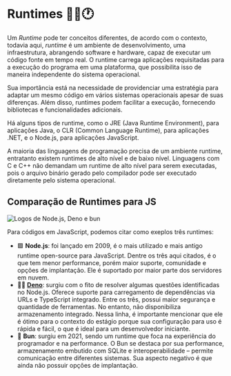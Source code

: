 # Runtimes 🏃‍♀️🕐
Um *Runtime* pode ter conceitos diferentes, de acordo com o contexto, todavia aqui, *runtime* é um ambiente de desenvolvimento, uma infraestrutura, abrangendo software e hardware, capaz de executar um código fonte em tempo real. O runtime carrega aplicações requisitadas para a execução do programa em uma plataforma, que possibilita isso de maneira independente do sistema operacional.

Sua importância está na necessidade de providenciar uma estratégia para adaptar um mesmo código em vários sistemas operacionais apesar de suas diferenças. Além disso, runtimes podem facilitar a execução, fornecendo bibliotecas e funcionalidades adicionais.

Há alguns tipos de runtime, como o JRE (Java Runtime Environment), para aplicações Java, o CLR (Common Language Runtime), para aplicações .NET, e o Node.js, para aplicações JavaScript.

A maioria das linguagens de programação precisa de um ambiente runtime, entratanto existem runtimes de alto nível e de baixo nível. Linguagens com C e C++ não demandam um runtime de alto nível para serem executadas, pois o arquivo binário gerado pelo compilador pode ser executado diretamente pelo sistema operacional. 

## Comparação de Runtimes para JS

![Logos de Node.js, Deno e bun](https://p3-juejin.byteimg.com/tos-cn-i-k3u1fbpfcp/e2a5e901c5d64b37819067def874747c~tplv-k3u1fbpfcp-zoom-in-crop-mark:1512:0:0:0.awebp)

Para códigos em JavaScript, podemos citar como exeplos três runtimes:
- 🟩 **Node.js**: foi lançado em 2009, é o mais utilizado e mais antigo runtime open-source para JavaScript. Dentre os três aqui citados, é o que tem menor performance, porém maior suporte, comunidade e opções de implantação. Ele é suportado por maior parte dos servidores em nuvem.  
- 🐱‍🐉 [**Deno**](https://deno.com/): surgiu com o fito de resolver algumas questões identificadas no Node.js. Oferece suporte para carregamento de dependências via URLs e TypeScript integrado. Entre os três, possui maior segurança e quantidade de ferramentas. No entanto, não disponibiliza armazenamento integrado. Nessa linha, é importante mencionar que ele é ótimo para o contexto do estágio porque sua configuração para uso é rápida e fácil, o que é ideal para um desenvolvedor iniciante.
-  🧅 **Bun**: surgiu em 2021, sendo um runtime que foca na experiência do programador e na performance. O Bun se destaca por sua performance, armazenamento embutido com SQLite e interoperabilidade – permite comunicação entre diferentes sistemas. Sua aspecto negativo é que ainda não possuir opções de implantação.
